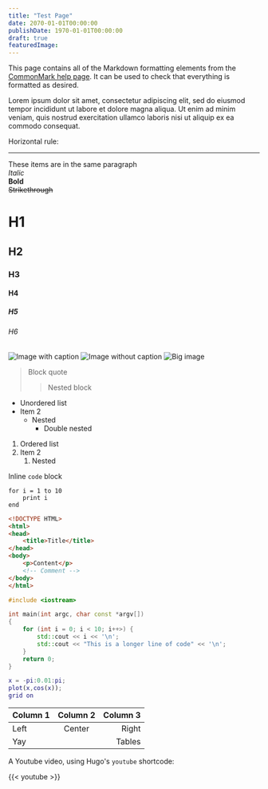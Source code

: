 ```yaml
---
title: "Test Page"
date: 2070-01-01T00:00:00
publishDate: 1970-01-01T00:00:00
draft: true
featuredImage:
---
```


This page contains all of the Markdown formatting elements from the [CommonMark help page](https://commonmark.org/help/). It can be used to check that everything is formatted as desired.

Lorem ipsum dolor sit amet, consectetur adipiscing elit, sed do eiusmod tempor incididunt ut labore et dolore magna aliqua. Ut enim ad minim veniam, quis nostrud exercitation ullamco laboris nisi ut aliquip ex ea commodo consequat.

Horizontal rule:

---

These items are in the same paragraph    
*Italic*  
**Bold**  
~~Strikethrough~~

# H1
## H2
### H3
#### H4
##### H5
###### H6

![Image with caption](https://dummyimage.com/1920x1080 "Image caption")
![Image without caption](https://dummyimage.com/640x360)
![Big image](https://dummyimage.com/3840x2160)

> Block quote
> > Nested block

- Unordered list
- Item 2
  - Nested
    - Double nested

1. Ordered list
2. Item 2  
   1. Nested

Inline `code` block

```
for i = 1 to 10
    print i
end
```

```html
<!DOCTYPE HTML>
<html>
<head>
    <title>Title</title>
</head>
<body>
    <p>Content</p>
    <!-- Comment -->
</body>
</html>
```

```c++
#include <iostream>

int main(int argc, char const *argv[])
{
	for (int i = 0; i < 10; i++>) {
		std::cout << i << '\n';
        std::cout << "This is a longer line of code" << '\n';
	}
	return 0;
}
```

```matlab
x = -pi:0.01:pi;
plot(x,cos(x));
grid on
```

| Column 1 | Column 2 | Column 3 |
| -------- | :------: | -------: |
| Left     |  Center  |    Right |
| Yay      |          |   Tables |

A Youtube video, using Hugo's `youtube` shortcode:

{{< youtube >}}